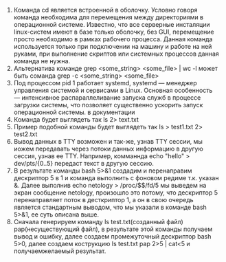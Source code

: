 1.  Команда cd является встроенной в оболочку. Условно говоря команда необходима для перемещения между директориями в операционной системе. Известно, что все серверные инсталяции linux-систем имеют в базе только оболочку, без GUI, перемещение просто необходимо в рамках рабочего процесса. Данная команда используется только при подключении на машину и работе на ней руками, при выполнение скриптов или системных процессов данная команда не нужна.
2.  Альтернатива команде grep <some_string> <some_file> | wc -l может быть соманда grep -c <some_string> <some_file>
3.  Под процессом pid 1 работает systemd, systemd — менеджер управления системой и сервисами в Linux. Основная особенность — интенсивное распараллеливание запуска служб в процессе загрузки системы, что позволяет существенно ускорить запуск операционной системы. в документации
4.  Команда будет выглядеть так ls 2> text.txt
5.  Пример подобной команды будет выглядеть так ls > test1.txt 2> test2.txt
6.  Вывод данных в TTY возможен и так-же, узнав TTY сессии, мы иожем передавать через потоки данных информацию в другую сессия, узнав ее TTY. Например, комманнда echo "hello" > dev/pts/{0..5} передаст текст в другую сессию.
7.  В результате команды bash 5>&1 создадим и перенаправим дескриптор 5 в 1 и команда выполнить с фоновом редиме т.к. указан &. Далее выполнив echo netology > /proc/$$/fd/5 мы выведем на экран сообщение netology, произошло это потому, что дескриптор 5 перенаправляет поток в десткриптор 1, а он в свою очередь является стандартным выводом, что мы указали в команде bash 5>&1, ее суть описана выше.
8.  Сначала генерируем команду ls test.txt(созданный файл) pap(несуществующий файл), в результате этой команды получаем вывод и ошибку, далее создаем промежуточный дескриптор bash 5>0, далее создаем кострукцию  ls test.txt pap 2>5 | cat<5 и получаемжелаемый результат.
